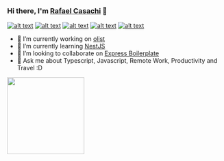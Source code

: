 ### Hi there, I'm <a href="https://rafaelcasachi.dev" blank="target">Rafael Casachi</a> 👋

[![alt text][1.1]][1]
[![alt text][2.1]][2]
[![alt text][3.1]][3]
[![alt text][4.1]][4]
[![alt text][5.1]][5]

- 🔭  I’m currently working on <a href="https://github.com/olist" blank="target">olist</a>
- 🌱  I’m currently learning <a href="https://github.com/nestjs" blank="target">NestJS</a>
- 👯  I’m looking to collaborate on <a href="https://github.com/rcasachi/express-ts-boilerplate" blank="target">Express Boilerplate</a>
- 💬  Ask me about Typescript, Javascript, Remote Work, Productivity and Travel :D

<img height="180em" src="https://github-readme-stats.vercel.app/api?username=rcasachi&show_icons=true&hide_border=true&&count_private=true&include_all_commits=true" />

[1.1]: https://img.shields.io/badge/Twitter-1DA1F2?style=for-the-badge&logo=twitter&logoColor=white (twitter)
[2.1]: https://img.shields.io/badge/Facebook-1877F2?style=for-the-badge&logo=facebook&logoColor=white (facebook)
[3.1]: https://img.shields.io/badge/GitHub-100000?style=for-the-badge&logo=github&logoColor=white (github)
[4.1]: https://img.shields.io/badge/LinkedIn-0077B5?style=for-the-badge&logo=linkedin&logoColor=white (linkedin)
[5.1]: https://img.shields.io/badge/Instagram-E4405F?style=for-the-badge&logo=instagram&logoColor=white (instagram)

[1]: http://www.twitter.com/rcasachi
[2]: http://www.facebook.com/rafael.casachi/
[3]: http://www.github.com/rcasachi
[4]: https://www.linkedin.com/in/rafaelcasachi/
[5]: https://www.instagram.com/rafaelcasachi/
